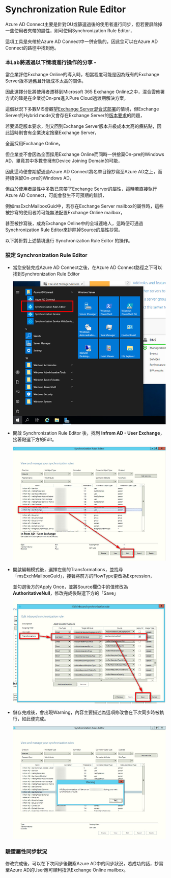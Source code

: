 # Synchronization Rule Editor

Azure AD Connect主要是針對OU或篩選過後的使用者進行同步，但若要屏除掉一些使用者夾帶的屬性，則可使用Synchronization Rule Editor，<br>

這項工具是夾帶於Azure AD Connect中一併安裝的，因此您可以在Azure AD Connect的路徑中找到他。<br>

### 本Lab將透過以下情境進行操作的分享 - 

當企業評估Exchange Online的導入時，相當程度可能是因為既有的Exchange Server版本過舊且升級成本太高的關係，<br>

因此選擇分批將使用者遷移到Microsoft 365 Exchange Online之中，混合雲佈署方式的確是在企業從On-pre進入Pure Cloud過渡期解決方案，<br>

這個狀況下多數MIS會觀望[Exchange Server混合式部署](https://docs.microsoft.com/zh-tw/exchange/exchange-hybrid)的情境，但Exchange Server的Hybrid mode又會存在Exchange Server的[版本要求](https://docs.microsoft.com/zh-tw/exchange/hybrid-deployment-prerequisites)的問題，<br>

若要滿足版本要求，則又回到Exchange Server版本升級成本太高的癥結點，因此這時則會有企業決定捨棄Exchange Server，<br>

全面採用Exchange Online。<br>


但企業並不會因為全面採用Exchange Online而同時一併捨棄On-pre的Windows AD，畢竟其中多數會擁有Device Joining Domain的可能，<br>

因此這時便會期望通過Azure AD Connect將名單目錄抄寫至Azure AD之上，而持續保留On-pre的Windows AD，<br>

但由於使用者屬性中多數已夾帶了Exchange Server的屬性，這時若直接執行Azure AD Connect，可能會發生不可預期的錯誤，<br>

例如msExchMailboxGuid中，若存在Exchange Server mailbox的屬性時，這些被抄寫的使用者將可能無法配置Exchange Online mailbox，<br>

甚至被抄寫後，成為Exchange Online中的全域連絡人，這時便可通過Synchronization Rule Editor來排除掉Source的屬性抄寫。<br>

以下將針對上述情境進行 Synchronization Rule Editor 的操作。<br>


### 設定 Synchronization Rule Editor

- 當您安裝完成Azure AD Connect之後，在Azure AD Connect路徑之下可以找到Synchronization Rule Editor<br>

  ![GITHUB](https://github.com/MarkChang-Core/AADC/blob/main/Image3/image1.jpg)<br>

- 開啟 Synchronization Rule Editor 後，找到 **Infrom AD - User Exchange**，接著點選下方的Edit。<br>

  ![GITHUB](https://github.com/MarkChang-Core/AADC/blob/main/Image3/image2.jpg)<br>

- 開啟編輯模式後，選擇左側的Transformations，並找尋「msExchMailboxGuid」，接著將前方的FlowType更改為Expression，<br>

  並勾選後方的Apply Once，並將Source欄位中的值修改為**AuthoritativeNull**，修改完成後點選下方的「Save」<br>
  
  ![GITHUB](https://github.com/MarkChang-Core/AADC/blob/main/Image3/image3.jpg)<br>
  
- 儲存完成後，會出現Warning，內容主要描述為這項修改會在下次同步時被執行，如此便完成。

  ![GITHUB](https://github.com/MarkChang-Core/AADC/blob/main/Image3/image4.jpg)<br>

### 驗證屬性同步狀況

  修改完成後，可以在下次同步後觀察Azure AD中的同步狀況，若成功的話，抄寫至Azure AD的User應可順利指派Exchange Online mailbox。
